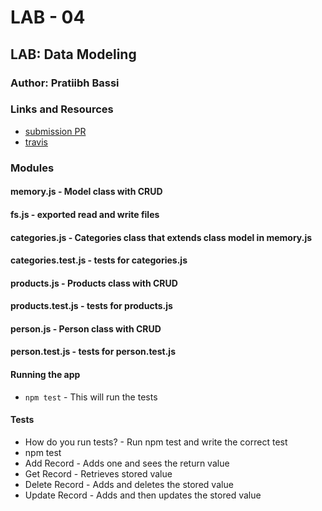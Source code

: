 # LAB - 04

## LAB: Data Modeling

### Author: Pratiibh Bassi

### Links and Resources
* [submission PR](https://github.com/pratiibh-401-advanced-javascript/lab-04/pull/1)
* [travis](https://www.travis-ci.com/pratiibh-401-advanced-javascript/lab-04)

### Modules
#### memory.js - Model class with CRUD
#### fs.js - exported read and write files
#### categories.js - Categories class that extends class model in memory.js
#### categories.test.js - tests for categories.js
#### products.js - Products class with CRUD
#### products.test.js - tests for products.js
#### person.js - Person class with CRUD
#### person.test.js - tests for person.test.js


#### Running the app
* `npm test` - This will run the tests
  
#### Tests
* How do you run tests? - Run npm test and write the correct test
* npm test
* Add Record - Adds one and sees the return value
* Get Record - Retrieves stored value
* Delete Record - Adds and deletes the stored value
* Update Record - Adds and then updates the stored value


